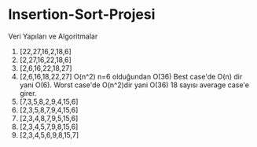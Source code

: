 # Insertion-Sort-Projesi
Veri Yapıları ve Algoritmalar
1. [22,27,16,2,18,6]
2. [2,27,16,22,18,6]
3. [2,6,16,22,18,27]
4. [2,6,16,18,22,27]
O(n^2) n=6 olduğundan O(36)
Best case'de O(n) dir yani O(6).
Worst case'de O(n^2)dir yani O(36)
18 sayısı average case'e girer.
0. [7,3,5,8,2,9,4,15,6]
1. [2,3,5,8,7,9,4,15,6]
2. [2,3,4,8,7,9,5,15,6]
3. [2,3,4,5,7,9,8,15,6]
4. [2,3,4,5,6,9,8,15,7]